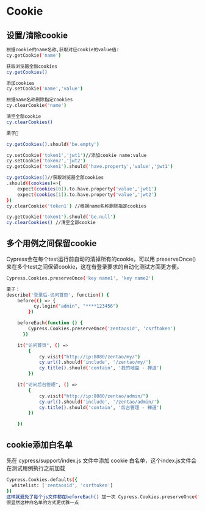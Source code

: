 <!--
 * @Descripttion: 
 * @Author: zlj
 * @Date: 2020-06-11 14:10:44
--> 
# Cookie

## 设置/清除cookie

```.bash
根据cookie的name名称,获取对应cookie的value值:
cy.getCookie('name')

获取浏览器全部cookies
cy.getCookies()

添加cookies
cy.setCookie('name','value')

根据name名称删除指定cookies
cy.clearCookie('name') 

清空全部cookie
cy.clearCookies()
```

```.bash
栗子🌰

cy.getCookies().should('be.empty')

cy.setCookie('token1','jwt1')//添加cookie name:value
cy.setCookie('token2','jwt2')
cy.getCookie('token1').should('have.property','value','jwt1')

cy.getCookies()//获取浏览器全部cookies
.should((cookies)=>{
    expect(cookies[0]).to.have.property('value','jwt1')
    expect(cookies[1]).to.have.property('value','jwt2')
})
cy.clearCookie('token1') //根据name名称删除指定cookies

cy.getCookie('token1').should('be.null')
cy.clearCookies() //清空全部cookie
```

## 多个用例之间保留cookie

Cypress会在每个test运行前自动的清掉所有的cookie。可以用 preserveOnce() 来在多个test之间保留cookie，这在有登录要求的自动化测试方面更方便。

```.bash
Cypress.Cookies.preserveOnce('key name1', 'key name2')

栗子：
describe('登录后-访问首页', function() {
    before(() => {
          cy.login("admin", "****123456")
        })

    beforeEach(function () {
        Cypress.Cookies.preserveOnce('zentaosid', 'csrftoken')
      })

    it("访问首页", () =>
        {
            cy.visit("http://ip:8080/zentao/my/")
            cy.url().should('include', '/zentao/my/')
            cy.title().should('contain', '我的地盘 - 禅道')
        })

    it("访问后台管理", () =>
        {
            cy.visit("http://ip:8080/zentao/admin/")
            cy.url().should('include', '/zentao/admin/')
            cy.title().should('contain', '后台管理 - 禅道')
        })

    })

```

## cookie添加白名单

先在 cypress/support/index.js 文件中添加 cookie 白名单，这个index.js文件会在测试用例执行之前加载

```.bash
Cypress.Cookies.defaults({
  whitelist: ['zentaosid', 'csrftoken']
})
这样就避免了每个js文件都在beforeEach() 加一次 Cypress.Cookies.preserveOnce('zentaosid', 'csrftoken')
很显然这种白名单的方式更优雅一点

```